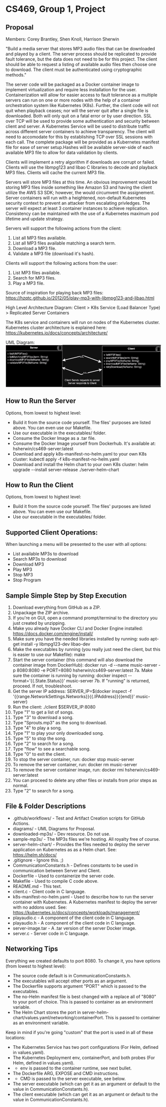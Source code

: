 # CS469, Group 1, Project

## Proposal
Members: Corey Brantley, Shen Knoll, Harrison Sherwin

"Build a media server that stores MP3 audio files that can be downloaded and played by a client. The server process should be replicated to provide fault tolerance, but the data does not need to be for this project. The client should be able to request a listing of available audio files then choose one to download. The client must be authenticated using cryptographic methods."

The server code will be packaged as a Docker container image to implement virtualization and require less installation for the user. Containerization will allow for easier access to fault tolerance as a multiple servers can run on one or more nodes with the help of a container orchestration system like Kubernetes (K8s). Further, the client code will not quit when playback ceases; nor will the server quit after a single file is downloaded. Both will only quit on a fatal error or by user direction.  SSL over TCP will be used to provide some authentication and security between client and server. A Kubernetes Service will be used to distribute traffic across different server containers to achieve transparency. The client will need to accomodate for this by establishing TCP over SSL sessions with each call. The complete package will be provided as a Kubernetes manifest file for ease of server setup.Hashes will be available server-side of each available MP3 file to allow for data validation by clients.

Clients will implement a retry algorithm if downloads are corrupt or failed. Clients will use the libmpg123 and libao C libraries to decode and playback MP3 files. Clients will cache the current MP3 file.

Servers will store MP3 files at this time. An obvious improvement would be storing MP3 files inside something like Amazon S3 and having the client utilize the AWS S3 SDK; however, the would circumvent the assignement. Server containers will run with a heightened, non-default Kubernetes security context to prevent an attacker from escalating privledges.  The server will expect at least 3 container instances to achieve replication. Consistency can be maintained with the use of a Kubernetes maximum pod lifetime and update strategy.

Servers will support the following actions from the client:
1) List all MP3 files available.
2) List all MP3 files available matching a search term.
3) Download a MP3 file.
4) Validate a MP3 file (download it's hash).

Clients will support the following actions from the user:
1) List MP3 files available.
2) Search for MP3 files.
3) Play a MP3 file.

Source of inspiration for playing back MP3 files: https://hzqtc.github.io/2012/05/play-mp3-with-libmpg123-and-libao.html

High Level Architecture Diagram:
Client > K8s Service (Load Balancer Type) > Replicated Server Containers

The K8s service and containers will run on nodes of the Kubernetes cluster. Kubernetes cluster architecture is explained here: https://kubernetes.io/docs/concepts/architecture/

UML Diagram:
![MP3DownloadAndPlay.png](diagrams/MP3DownloadAndPlay.png)

## How to Run the Server
Options, from lowest to highest level:
- Build it from the source code yourself. The files' purposes are listed above. You can even use our Makefile.
- Use our executable in the executables/ folder.
- Consume the Docker Image as a .tar file.
- Consume the Docker Image yourself from Dockerhub. It's available at: hsherwin/cs469-server:latest
- Download and apply k8s-manifest-no-helm.yaml to your own K8s cluster: kubectl apply -f k8s-manifest-no-helm.yaml
- Download and install the Helm chart to your own K8s cluster: helm upgrade --install server-release ./server-helm-chart

## How to Run the Client
Options, from lowest to highest level:
- Build it from the source code yourself. The files' purposes are listed above. You can even use our Makefile.
- Use our executable in the executables/ folder.

## Supported Client Operations:
When launching a menu will be presented to the user with all options:
- List available MP3s to download
- Search MP3s to download
- Download MP3
- Play MP3
- Stop MP3
- Stop Program

## Sample Simple Step by Step Execution
1. Download everything from GitHub as a ZIP.
2. Unpackage the ZIP archive.
3. If you're on GUI, open a command prompt/terminal to the directory you just created by unzipping.
4. Make you already have Docker CLI and Docker Engine installed: https://docs.docker.com/engine/install/
5. Make sure you have the needed libraries installed by running: sudo apt-get install -y libmpg123-dev libao-dev
6. Make the executables by running (you really just need the client, but this is easier to use our Makefile): make
7. Start the server container (this command will also download the container image from DockerHub): docker run -d --name music-server -p 8080:8080 -e PORT=8080 hsherwin/cs469-server:latest
7a. Make sure the container is running by running: docker inspect --format='{{.State.Status}}' music-server
7b. If "running" is returned, proceed. If not, troubleshoot.
8. Get the server IP address: SERVER_IP=$(docker inspect -f '{{range.NetworkSettings.Networks}}{{.IPAddress}}{{end}}' music-server)
9. Run the client: ./client $SERVER_IP:8080
10. Type "1" to get a list of songs.
11. Type "3" to download a song.
12. Type "Sprouts.mp3" as the song to download.
13. Type "4" to play a song.
14. Type "1" to play your only downloaded song.
15. Type "5" to stop the song.
16. Type "2" to search for a song.
17. Type "flow" to see a searchable song.
18. Type "0" to exit the client.
19. To stop the server container, run: docker stop music-server
20. To remove the server container, run: docker rm music-server
21. To remove the server container image, run: docker rmi hsherwin/cs469-server:latest
22. You can proceed to delete any other files or installs from prior steps as normal.
15. Type "2" to search for a song.

## File & Folder Descriptions
- .github/workflows/ - Test and Artifact Creation scripts for GitHub Actions.
- diagrams/ - UML Diagrams for Proposal.
- downloaded-mp3s/ - Dev resource. Do not use.
- sample-mp3s/ - The MP3s files we're hosting. All royalty free of course.
- server-helm-chart/ - Provides the files needed to deploy the server application on Kubernetes as as a Helm chart. See: https://helm.sh/docs/
- .gitignore - Ignore this. ;)
- CommunicationConstants.h - Defines constants to be used in communication between Server and Client.
- Dockerfile - Used to containerize the server code.
- Makefile - Used to compile C code above.
- README.md - This text.
- client.c - Client code in C language.
- k8s-manifest-no-helm.yaml - Used to describe how to run the server container with Kubernetes. A Kubernetes manifest to deploy the server with no addons used. See: https://kubernetes.io/docs/concepts/workloads/management/
- playaudio.c - A component of the client code in C language.
- playaudio.h - A component of the client code in C language.
- server-image.tar - A .tar version of the server Docker image.
- server.c - Server code in C language.

## Networking Tips
Everything we created defaults to port 8080. To change it, you have options (from lowest to highest level):
-  The source code default is in CommunicationConstants.h.
- The executables will accept other ports as an argument.
- The Dockerfile supports argument "PORT" which is passed to the executables.
- The no-Helm manifest file is best changed with a replace all of "8080" to your port of choice. This is passed to container as an environment variable.
- The Helm Chart stores the port in server-helm-chart/values.yaml/networking/containerPort. This is passed to container as an environment variable.

Keep in mind if you're going "custom" that the port is used in all of these locations:
- The Kubernetes Service has two port configurations (For Helm, defined in values.yaml).
- The Kubernetes Deployment env, containerPort, and both probes (For Helm, defined in values.yaml).
- - env is passed to the container runtime, see next bullet.
- The Dockerfile ARG, EXPOSE and CMD instructions.
- - CMD is passed to the server executable, see below.
- The server executable (which can get it as an argument or default to the value in CommunicationConstants.h).
- The client executable (which can get it as an argument or default to the value in CommunicationConstants.h).